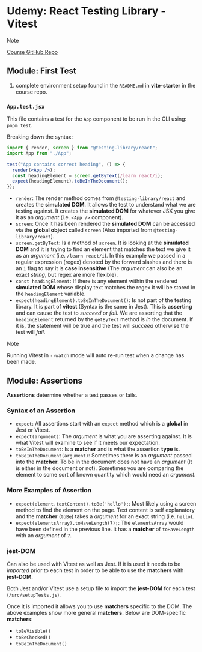 # Udemy: React Testing Library - Vitest

> [!NOTE]
>
> [Course GitHub Repo](https://github.com/bonnie/udemy-TESTING-LIBRARY/tree/main)

## Module: First Test

1. complete environment setup found in the `README.md` in **vite-starter** in the course repo.

### `App.test.jsx`

This file contains a test for the `App` component to be run in the CLI using: `pnpm test`.

Breaking down the syntax:

```jsx
import { render, screen } from "@testing-library/react";
import App from "./App";

test("App contains correct heading", () => {
  render(<App />);
  const headingElement = screen.getByText(/learn react/i);
  expect(headingElement).toBeInTheDocument();
});
```

- `render`: The render method comes from `@testing-library/react` and creates the **simulated DOM**. It allows the test to understand what we are testing against. It creates the **simulated DOM** for whatever JSX you give it as an _argument_ (i.e. `<App />` component).
- `screen`: Once it has been rendered the **simulated DOM** can be accessed via the **global object** called `screen` (Also imported from `@testing-library/react`).
- `screen.getByText`: Is a method of `screen`. It is looking at the **simulated DOM** and it is trying to find an element that matches the text we give it as an _argument_ (i.e. `/learn react/i`). In this example we passed in a regular expression (regex) denoted by the forward slashes and there is an `i` flag to say it is **case insensitive** (The _argument_ can also be an exact _string_, but regex are more flexible).
- `const headingElement`: If there is any element within the rendered **simulated DOM** whose display text matches the regex it will be stored in the `headingElement` variable.
- `expect(headingElement).toBeInTheDocument()`: Is not part of the testing library. It is part of **vitest** (Syntax is the same in Jest). This is **asserting** and can cause the test to _succeed_ or _fail_. We are asserting that the `headingElement` returned by the `getByText` method is _in_ the document. If it is, the statement will be true and the test will _succeed_ otherwise the test will _fail_.

> [!NOTE]
> Running Vitest in `--watch` mode will auto re-run test when a change has been made.

## Module: Assertions

**Assertions** determine whether a test passes or fails.

### Syntax of an Assertion

- `expect`: All assertions start with an `expect` method which is a **global** in Jest or Vitest.
- `expect(argument)`: The _argument_ is what you are asserting against. It is what Vitest will examine to see if it meets our expectation.
- `toBeInTheDocument`: Is a **matcher** and is what the assertion **type** is.
- `toBeInTheDocument(argument)`: Sometimes there is an _argument_ passed into the **matcher**. To be in the document does not have an _argument_ (It is either in the document or not). Sometimes you are comparing the element to some sort of known quantity which would need an _argument_.

### More Examples of Assertion

- `expect(element.textContent).toBe('hello');`: Most likely using a screen method to find the element on the page. Text content is self explanatory and the **matcher** (`toBe`) takes a _argument_ for an exact string (i.e. `hello`).
- `expect(elementsArray).toHaveLength(7);`: The `elementsArray` would have been defined in the previous line. It has a **matcher** of `toHaveLength` with an _argument_ of `7`.

### jest-DOM

Can also be used with Vitest as well as Jest. If it is used it needs to be _imported_ prior to each test in order to be able to use the **matchers** with **jest-DOM**.

Both Jest and/or Vitest use a setup file to import the **jest-DOM** for each test (`/src/setupTests.js`).

Once it is imported it allows you to use **matchers** specific to the DOM. The above examples show more general **matchers**. Below are DOM-specific **matchers**:

- `toBeVisible()`
- `toBeChecked()`
- `toBeInTheDocument()`
